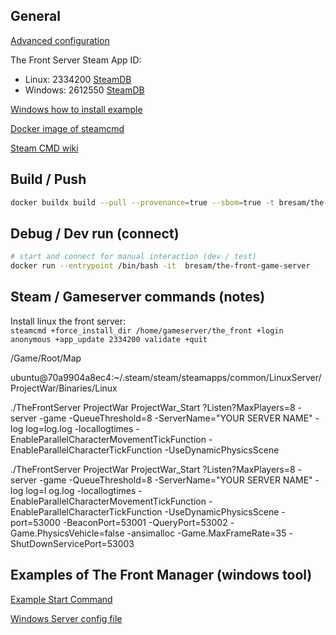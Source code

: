 ## General

[Advanced configuration](https://survivalservers.com/wiki/index.php?title=The_Front_Advanced_Configuration)

The Front Server Steam App ID:
- Linux: 2334200 [SteamDB](https://steamdb.info/app/2334200/)
- Windows: 2612550 [SteamDB](https://steamdb.info/app/2612550/)

[Windows how to install example](https://steamcommunity.com/sharedfiles/filedetails/?id=3049715226)

[Docker image of steamcmd](https://hub.docker.com/r/steamcmd/steamcmd)

[Steam CMD wiki](https://developer.valvesoftware.com/wiki/SteamCMD)

## Build / Push

```bash
docker buildx build --pull --provenance=true --sbom=true -t bresam/the-front-game-server:latest -t bresam/the-front-game-server:x.y.z --push .
```

## Debug / Dev run (connect)

```bash
# start and connect for manual interaction (dev / test)
docker run --entrypoint /bin/bash -it  bresam/the-front-game-server
```

## Steam / Gameserver commands (notes)

Install linux the front server:   
`steamcmd +force_install_dir /home/gameserver/the_front +login anonymous +app_update 2334200 validate +quit`


/Game/Root/Map

ubuntu@70a9904a8ec4:~/.steam/steam/steamapps/common/LinuxServer/ProjectWar/Binaries/Linux

./TheFrontServer ProjectWar ProjectWar_Start ?Listen?MaxPlayers=8 -server -game -QueueThreshold=8 -ServerName="YOUR SERVER NAME" -log log=log.log -locallogtimes -EnableParallelCharacterMovementTickFunction -EnableParallelCharacterTickFunction -UseDynamicPhysicsScene

./TheFrontServer ProjectWar ProjectWar_Start ?Listen?MaxPlayers=8 -server -game -QueueThreshold=8 -ServerName="YOUR SERVER NAME" -log log=l
og.log -locallogtimes -EnableParallelCharacterMovementTickFunction -EnableParallelCharacterTickFunction -UseDynamicPhysicsScene -port=53000 -BeaconPort=53001 -QueryPort=53002 -Game.PhysicsVehicle=false -ansimalloc -Game.MaxFrameRate=35 -ShutDownServicePort=53003

## Examples of The Front Manager (windows tool)

[Example Start Command](./example_start_command_windows.md)

[Windows Server config file](./generated_server_config_file_windows.md)